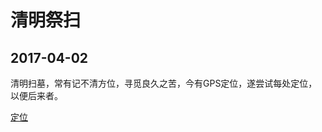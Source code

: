 清明祭扫
========================

2017-04-02
------------------------

清明扫墓，常有记不清方位，寻觅良久之苦，今有GPS定位，遂尝试每处定位，以便后来者。

[定位](ditu.amap.com/regeo?lng=120.9678886200&lat=28.0424781400&src=uriapi)